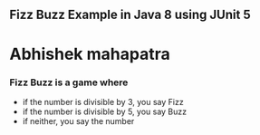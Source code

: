 ## Fizz Buzz Example in Java 8 using JUnit 5
# Abhishek mahapatra
### Fizz Buzz is a game where
- if the number is divisible by 3, you say Fizz
- if the number is divisible by 5, you say Buzz
- if neither, you say the number

